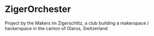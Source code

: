 # ZigerOrchester
Project by the Makers im Zigerschlitz, a club building a makerspace / hackerspace in the canton of Glarus, Switzerland
